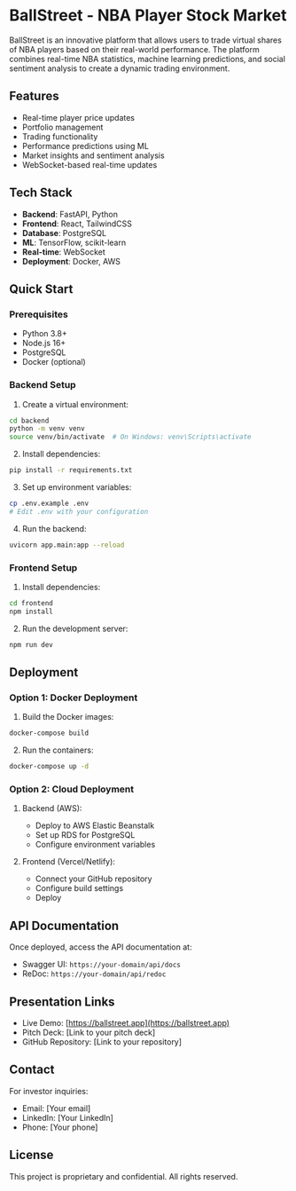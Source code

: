 # BallStreet - NBA Player Stock Market

BallStreet is an innovative platform that allows users to trade virtual shares of NBA players based on their real-world performance. The platform combines real-time NBA statistics, machine learning predictions, and social sentiment analysis to create a dynamic trading environment.

## Features

- Real-time player price updates
- Portfolio management
- Trading functionality
- Performance predictions using ML
- Market insights and sentiment analysis
- WebSocket-based real-time updates

## Tech Stack

- **Backend**: FastAPI, Python
- **Frontend**: React, TailwindCSS
- **Database**: PostgreSQL
- **ML**: TensorFlow, scikit-learn
- **Real-time**: WebSocket
- **Deployment**: Docker, AWS

## Quick Start

### Prerequisites

- Python 3.8+
- Node.js 16+
- PostgreSQL
- Docker (optional)

### Backend Setup

1. Create a virtual environment:
```bash
cd backend
python -m venv venv
source venv/bin/activate  # On Windows: venv\Scripts\activate
```

2. Install dependencies:
```bash
pip install -r requirements.txt
```

3. Set up environment variables:
```bash
cp .env.example .env
# Edit .env with your configuration
```

4. Run the backend:
```bash
uvicorn app.main:app --reload
```

### Frontend Setup

1. Install dependencies:
```bash
cd frontend
npm install
```

2. Run the development server:
```bash
npm run dev
```

## Deployment

### Option 1: Docker Deployment

1. Build the Docker images:
```bash
docker-compose build
```

2. Run the containers:
```bash
docker-compose up -d
```

### Option 2: Cloud Deployment

1. Backend (AWS):
   - Deploy to AWS Elastic Beanstalk
   - Set up RDS for PostgreSQL
   - Configure environment variables

2. Frontend (Vercel/Netlify):
   - Connect your GitHub repository
   - Configure build settings
   - Deploy

## API Documentation

Once deployed, access the API documentation at:
- Swagger UI: `https://your-domain/api/docs`
- ReDoc: `https://your-domain/api/redoc`

## Presentation Links

- Live Demo: [https://ballstreet.app](https://ballstreet.app)
- Pitch Deck: [Link to your pitch deck]
- GitHub Repository: [Link to your repository]

## Contact

For investor inquiries:
- Email: [Your email]
- LinkedIn: [Your LinkedIn]
- Phone: [Your phone]

## License

This project is proprietary and confidential. All rights reserved. 